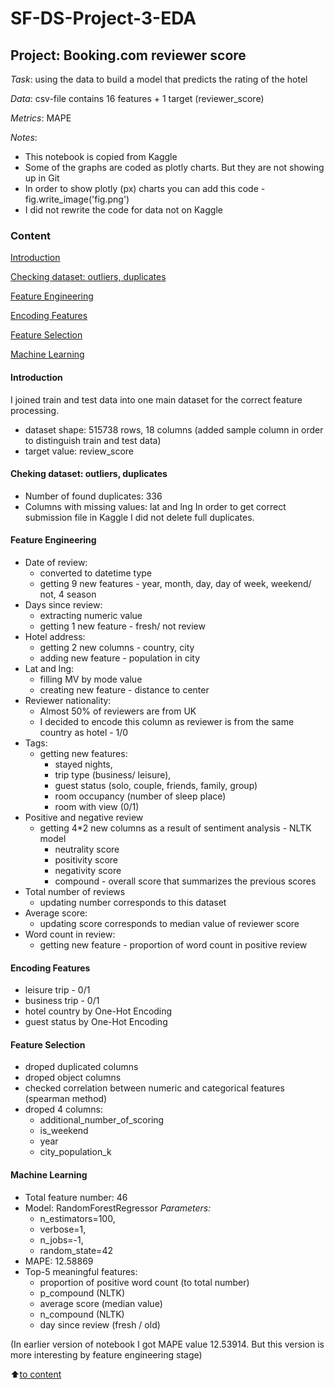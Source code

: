 # SF-DS-Project-3-EDA
## Project: Booking.com reviewer score

*Task*: using the data to build a model that predicts the rating of the hotel

*Data*: csv-file contains 16 features + 1 target (reviewer_score)

*Metrics*: MAPE

*Notes*: 
* This notebook is copied from Kaggle
* Some of the graphs are coded as plotly charts. But they are not showing up in Git
* In order to show plotly (px) charts you can add this code - fig.write_image('fig.png')
* I did not rewrite the code for data not on Kaggle

### Content
[Introduction](https://github.com/LiliyaKazykhanova/SF-DS-Project-3/blob/main/README.md#Introduction)

[Checking dataset: outliers, duplicates](https://github.com/LiliyaKazykhanova/SF-DS-Project-3/blob/main/README.md#Checking-dataset-:-outliers-,-duplicates)

[Feature Engineering](https://github.com/LiliyaKazykhanova/SF-DS-Project-3/blob/main/README.md#Feature-Engineering)

[Encoding Features](https://github.com/LiliyaKazykhanova/SF-DS-Project-3/blob/main/README.md#Encoding-Features)

[Feature Selection](https://github.com/LiliyaKazykhanova/SF-DS-Project-3/blob/main/README.md#Feature-Selection)

[Machine Learning](https://github.com/LiliyaKazykhanova/SF-DS-Project-3/blob/main/README.md#Machine-Learning)

#### Introduction
I joined train and test data into one main dataset for the correct feature processing.
- dataset shape: 515738 rows, 18 columns (added sample column in order to distinguish train and test data)
- target value: review_score

#### Cheking dataset: outliers, duplicates
- Number of found duplicates: 336
- Columns with missing values: lat and lng
In order to get correct submission file in Kaggle I did not delete full duplicates.

#### Feature Engineering
- Date of review:
    * converted to datetime type
    * getting 9 new features - year, month, day, day of week, weekend/ not, 4 season
- Days since review:
    * extracting numeric value
    * getting 1 new feature - fresh/ not review
- Hotel address:
    * getting 2 new columns - country, city
    * adding new feature - population in city
- Lat and lng:
    * filling MV by mode value
    * creating new feature - distance to center
- Reviewer nationality:
    * Almost 50% of reviewers are from UK
    * I decided to encode this column as reviewer is from the same country as hotel - 1/0
- Tags:
    * getting new features:
        - stayed nights,
        - trip type (business/ leisure),
        - guest status (solo, couple, friends, family, group)
        - room occupancy (number of sleep place)
        - room with view (0/1)
- Positive and negative review
    * getting 4*2 new columns as a result of sentiment analysis - NLTK model
        - neutrality score
        - positivity score
        - negativity score
        - compound - overall score that summarizes the previous scores
- Total number of reviews
    * updating number corresponds to this dataset
- Average score:
    * updating score corresponds to median value of reviewer score
- Word count in review:
    * getting new feature - proportion of word count in positive review

#### Encoding Features
- leisure trip - 0/1
- business trip - 0/1
- hotel country by One-Hot Encoding
- guest status by One-Hot Encoding

#### Feature Selection
- droped duplicated columns
- droped object columns
- checked correlation between numeric and categorical features (spearman method)
- droped 4 columns:
    * additional_number_of_scoring
    * is_weekend
    * year
    * city_population_k

#### Machine Learning
- Total feature number: 46
- Model: RandomForestRegressor
*Parameters:*
    * n_estimators=100,
    * verbose=1,
    * n_jobs=-1,
    * random_state=42
- MAPE: 12.58869
- Top-5 meaningful features:
    * proportion of positive word count (to total number)
    * p_compound (NLTK)
    * average score (median value)
    * n_compound (NLTK)
    * day since review (fresh / old)

(In earlier version of notebook I got MAPE value 12.53914. But this version is more interesting by feature engineering stage)

:arrow_up:[to content](https://github.com/LiliyaKazykhanova/SF-DS-Project-3/blob/main/README.md#Content)
